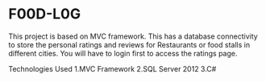 # F00D-L0G
This project is based on MVC framework. This has a database connectivity to store the personal ratings and reviews for Restaurants or food stalls in different cities. You will have to login first to access the ratings page.

Technologies Used
1.MVC Framework
2.SQL Server 2012
3.C#
